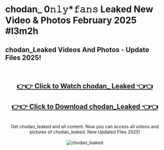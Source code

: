 # chodan_ 0𝚗𝚕𝚢*𝚏𝚊𝚗𝚜 Leaked New Video & Photos February 2025 #l3m2h

<h2>chodan_Leaked Videos And Photos - Update Files 2025!</h2>
<br>
<div align="center">
<h2><a href="https://mediaupload.pro?title=chodan_&ref=11F" rel="nofollow">👉👉 Click to Watch chodan_ Leaked 👈👈</a></h2>
<h2><a href="https://mediaupload.pro?title=chodan_&ref=11F" rel="nofollow">👉👉 Click to Download chodan_Leaked 👈👈</a></h2>
<br>
Get chodan_leaked and all content. Now you can access all videos and pictures of chodan_leaked. New Updated Files 2025!
<br>
<br>
<a href="https://mediaupload.pro?title=chodan_&ref=11F" rel="nofollow" data-target="animated-image.originalLink"><img src="https://i.ibb.co/Gkj2r4b/banner.png" alt="chodan_leaked" style="max-width: 100%; display: inline-block;" data-target="animated-image.originalImage"></a>
</div>
<br>

